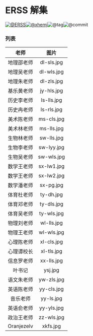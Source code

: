 # ERSS 解集

[![@ERSS](https://badgen.net/badge/icon/ERSS?icon=bitcoin-lightning&amp;label)](https://github.com/icerss/mingyan)[![@xhemj](https://badgen.net/badge/icon/icerss/solve?icon=github&amp;label)](https://github.com/xhemj)![@tag](https://badgen.net/github/tag/icerss/solve)![@commit](https://badgen.net/github/last-commit/icerss/solve)

### 列表

<table>
<thead>
<tr>
<th style="text-align:center">老师</th>
<th style="text-align:center">图片</th>
</tr>
</thead>
<tbody>
<tr>
<td style="text-align:center">地理邵老师</td>
<td style="text-align:center">dl-sls.jpg</td>
</tr>
<tr>
<td style="text-align:center">地理吴老师</td>
<td style="text-align:center">dl-wls.jpg</td>
</tr>
<tr>
<td style="text-align:center">地理朱老师</td>
<td style="text-align:center">dl-zls.jpg</td>
</tr>
<tr>
<td style="text-align:center">基乐黄老师</td>
<td style="text-align:center">jy-hls.jpg</td>
</tr>
<tr>
<td style="text-align:center">历史李老师</td>
<td style="text-align:center">ls-lls.jpg</td>
</tr>
<tr>
<td style="text-align:center">历史冉老师</td>
<td style="text-align:center">ls-rls.jpg</td>
</tr>
<tr>
<td style="text-align:center">美术陈老师</td>
<td style="text-align:center">ms-cls.jpg</td>
</tr>
<tr>
<td style="text-align:center">美术林老师</td>
<td style="text-align:center">ms-lls.jpg</td>
</tr>
<tr>
<td style="text-align:center">生物林老师</td>
<td style="text-align:center">sw-lls.jpg</td>
</tr>
<tr>
<td style="text-align:center">生物李老师</td>
<td style="text-align:center">sw-lyy.jpg</td>
</tr>
<tr>
<td style="text-align:center">生物吴老师</td>
<td style="text-align:center">sw-wls.jpg</td>
</tr>
<tr>
<td style="text-align:center">数学王老师</td>
<td style="text-align:center">sx-lw1.jpg</td>
</tr>
<tr>
<td style="text-align:center">数学王老师</td>
<td style="text-align:center">sx-lw2.jpg</td>
</tr>
<tr>
<td style="text-align:center">数学潘老师</td>
<td style="text-align:center">sx-pg.jpg</td>
</tr>
<tr>
<td style="text-align:center">体育杜老师</td>
<td style="text-align:center">ty-dh.jpg</td>
</tr>
<tr>
<td style="text-align:center">体育邓老师</td>
<td style="text-align:center">ty-dls.jpg</td>
</tr>
<tr>
<td style="text-align:center">体育吴老师</td>
<td style="text-align:center">ty-wls.jpg</td>
</tr>
<tr>
<td style="text-align:center">物理刘老师</td>
<td style="text-align:center">wl-lls.jpg</td>
</tr>
<tr>
<td style="text-align:center">物理王老师</td>
<td style="text-align:center">wl-wls.jpg</td>
</tr>
<tr>
<td style="text-align:center">心理陈老师</td>
<td style="text-align:center">xl-cls.jpg</td>
</tr>
<tr>
<td style="text-align:center">心理谭校长</td>
<td style="text-align:center">xl-tls.jpg</td>
</tr>
<tr>
<td style="text-align:center">信息罗老师</td>
<td style="text-align:center">xx-lls.jpg</td>
</tr>
<tr>
<td style="text-align:center">叶书记</td>
<td style="text-align:center">ysj.jpg</td>
</tr>
<tr>
<td style="text-align:center">语文朱老师</td>
<td style="text-align:center">yw-zls.jpg</td>
</tr>
<tr>
<td style="text-align:center">英语陈老师</td>
<td style="text-align:center">yy-cls.jpg</td>
</tr>
<tr>
<td style="text-align:center">音乐老师</td>
<td style="text-align:center">yy-ls.jpg</td>
</tr>
<tr>
<td style="text-align:center">英语俞老师</td>
<td style="text-align:center">yy-yls.jpg</td>
</tr>
<tr>
<td style="text-align:center">政治王老师</td>
<td style="text-align:center">zz-wls.jpg</td>
</tr>
<tr>
<td style="text-align:center">Oranjezelv</td>
<td style="text-align:center">xkfs.jpg</td>
</tr>
</tbody>
</table>